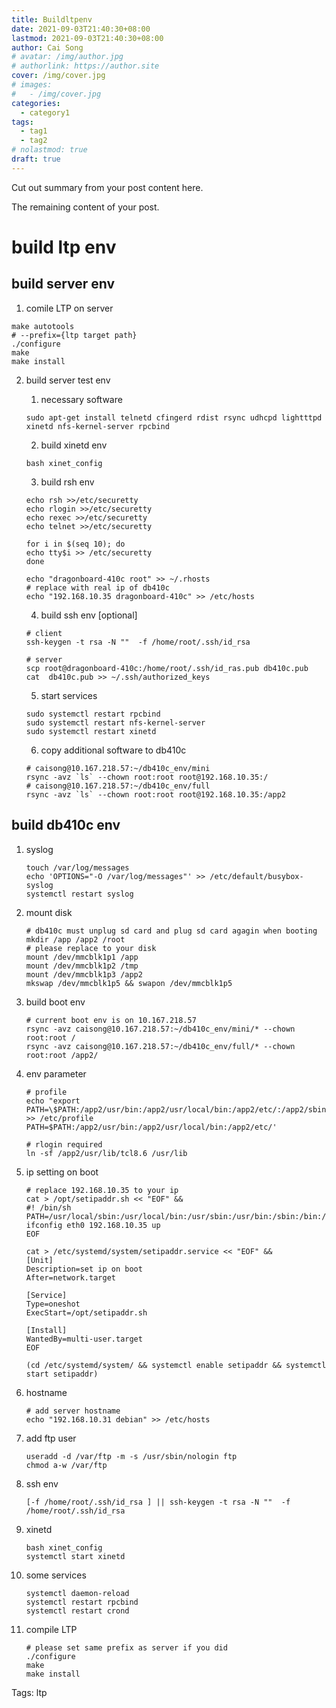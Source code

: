 ```yaml
---
title: Buildltpenv
date: 2021-09-03T21:40:30+08:00
lastmod: 2021-09-03T21:40:30+08:00
author: Cai Song
# avatar: /img/author.jpg
# authorlink: https://author.site
cover: /img/cover.jpg
# images:
#   - /img/cover.jpg
categories:
  - category1
tags:
  - tag1
  - tag2
# nolastmod: true
draft: true
---
```


Cut out summary from your post content here.

<!--more-->

The remaining content of your post.
# build ltp env

## build server env
1. comile LTP on server
```shell
make autotools
# --prefix={ltp target path}
./configure
make
make install
```

2. build server test env
   1. necessary software
   ```shell
   sudo apt-get install telnetd cfingerd rdist rsync udhcpd lightttpd xinetd nfs-kernel-server rpcbind
   ```
   2. build xinetd env
   ```shell
   bash xinet_config
   ```

   3. build rsh env
   ```shell
   echo rsh >>/etc/securetty
   echo rlogin >>/etc/securetty
   echo rexec >>/etc/securetty
   echo telnet >>/etc/securetty

   for i in $(seq 10); do
   echo tty$i >> /etc/securetty
   done

   echo "dragonboard-410c root" >> ~/.rhosts
   # replace with real ip of db410c
   echo "192.168.10.35 dragonboard-410c" >> /etc/hosts
   ```

   4. build ssh env [optional]
   ```shell
   # client
   ssh-keygen -t rsa -N ""  -f /home/root/.ssh/id_rsa

   # server
   scp root@dragonboard-410c:/home/root/.ssh/id_ras.pub db410c.pub
   cat  db410c.pub >> ~/.ssh/authorized_keys
   ```

   5. start services
   ```shell
   sudo systemctl restart rpcbind
   sudo systemctl restart nfs-kernel-server
   sudo systemctl restart xinetd
   ```

   6. copy additional software to db410c
   ```shell
   # caisong@10.167.218.57:~/db410c_env/mini
   rsync -avz `ls` --chown root:root root@192.168.10.35:/
   # caisong@10.167.218.57:~/db410c_env/full
   rsync -avz `ls` --chown root:root root@192.168.10.35:/app2
   ```

## build db410c env
1. syslog
   ```shell
   touch /var/log/messages
   echo 'OPTIONS="-O /var/log/messages"' >> /etc/default/busybox-syslog
   systemctl restart syslog
   ```

2. mount disk
    ```shell
    # db410c must unplug sd card and plug sd card agagin when booting
    mkdir /app /app2 /root
    # please replace to your disk
    mount /dev/mmcblk1p1 /app
    mount /dev/mmcblk1p2 /tmp
    mount /dev/mmcblk1p3 /app2
    mkswap /dev/mmcblk1p5 && swapon /dev/mmcblk1p5
    ```

3. build boot env
    ```shell
    # current boot env is on 10.167.218.57
    rsync -avz caisong@10.167.218.57:~/db410c_env/mini/* --chown root:root /
    rsync -avz caisong@10.167.218.57:~/db410c_env/full/* --chown root:root /app2/
    ```

4. env parameter
    ```shell
    # profile
    echo "export PATH=\$PATH:/app2/usr/bin:/app2/usr/local/bin:/app2/etc/:/app2/sbin:/app2/usr/sbin" >> /etc/profile
    PATH=$PATH:/app2/usr/bin:/app2/usr/local/bin:/app2/etc/'

    # rlogin required
    ln -sf /app2/usr/lib/tcl8.6 /usr/lib
    ```

5. ip setting on boot
    ```shell
    # replace 192.168.10.35 to your ip
    cat > /opt/setipaddr.sh << "EOF" &&
    #! /bin/sh
    PATH=/usr/local/sbin:/usr/local/bin:/usr/sbin:/usr/bin:/sbin:/bin:/opt/bin:/opt/:$PATH
    ifconfig eth0 192.168.10.35 up
    EOF

    cat > /etc/systemd/system/setipaddr.service << "EOF" &&
    [Unit]
    Description=set ip on boot
    After=network.target

    [Service]
    Type=oneshot
    ExecStart=/opt/setipaddr.sh

    [Install]
    WantedBy=multi-user.target
    EOF

    (cd /etc/systemd/system/ && systemctl enable setipaddr && systemctl start setipaddr)
    ```

6. hostname
    ```shell
    # add server hostname
    echo "192.168.10.31 debian" >> /etc/hosts
    ```

7. add ftp user
    ```shell
    useradd -d /var/ftp -m -s /usr/sbin/nologin ftp
    chmod a-w /var/ftp
    ```

8. ssh env
    ```shell
    [-f /home/root/.ssh/id_rsa ] || ssh-keygen -t rsa -N ""  -f /home/root/.ssh/id_rsa
    ```

9. xinetd

    ```shell
    bash xinet_config
    systemctl start xinetd
    ```

10. some services
    ```shell
    systemctl daemon-reload
    systemctl restart rpcbind
    systemctl restart crond
    ```

11. compile LTP
    ```shell
    # please set same prefix as server if you did
    ./configure
    make
    make install
    ```


Tags:
  ltp